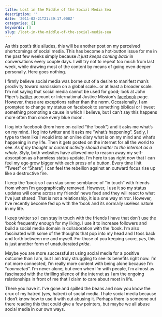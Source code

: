 ```yaml
---
title: Lost in the Middle of the Social Media Sea
description: ''
date: '2011-02-21T21:39:17.000Z'
categories: []
keywords: []
slug: /lost-in-the-middle-of-the-social-media-sea
---
```


As this post’s title alludes, this will be another post on my perceived shortcomings of social media. This has become a hot-button issue for me in the past few weeks simply because _it just keeps coming back_ in conversations every couple days. I will try not to repeat too much from last week, while drawing most of the content by means of going even deeper personally. Here goes nothing.

I firmly believe social media was borne out of a desire to manifest man’s proclivity toward narcissism on a global scale…or at least a broader scale. I’m not saying that social media cannot be used for good; look at John Piper’s [twitter](http://twitter.com/JohnPiper) account or International Justice Mission’s [facebook](http://facebook.com/internationaljusticemission) page. However, these are exceptions rather than the norm. Occasionally, I am prompted to change my status on facebook to something biblical or I tweet something promoting a cause in which I believe, but I can’t say this happens more often than once every blue moon.

I log into facebook (from here on called “the ‘book”) and it asks me what’s on my mind. I log into twitter and it asks me “what’s happening”. Sadly, I type to them like I would into an online diary what is on my mind and what’s happening in my life. Then it gets posted on the internet for all the world to see. _As if my thought or current activity should matter to the internet as a whole_. Slyly, both websites have allowed me to reason away my self-absorption as a harmless status update. I’m here to say right now that I can feel my ego grow bigger with each press of a button. Every time I hit “Tweet” or “Share”, I can feel the rebellion against an outward focus rise up like a destructive fire.

I keep the ‘book so I can stay some semblance of “in touch” with friends from whom I’m geographically removed. However, I use it so my status updates will come across my friends’ news feed and they will react to what I’ve just shared. That is not a relationship, it is a one way mirror. However, I’ve recently become fed up with the ‘book and its normally useless nature in my life.

I keep twitter so I can stay in touch with the friends I have that don’t use the ‘book frequently enough for my liking. I use it to increase followers and build a social media domain in collaboration with the ‘book. I’m also fascinated with some of the thoughts that pop into my head and I toss back and forth between me and myself. For those of you keeping score, _yes_, this is just another form of unadulterated _pride_.

Maybe you are more successful at using social media for a positive outcome than I am, but I am truly struggling to see its benefits right now. I’m not more connected, I’m really more content with being alone because I’m “_connected_”. I’m never alone, but even when I’m with people, I’m almost as fascinated with the thrilling silence of the internet as I am the ongoing relationships in front of me that I claim to care about most in life.

There you have it. I’ve gone and spilled the beans and now you know the crux of my hatred (yes, hatred) of social media. I hate social media because I don’t know how to use it with out abusing it. Perhaps there is someone out there reading this that could give a few pointers, but maybe we all abuse social media in our own ways.